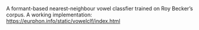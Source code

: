 A formant-based nearest-neighbour vowel classfier trained on Roy Becker’s corpus. A working implementation: https://eurphon.info/static/vowelclf/index.html
